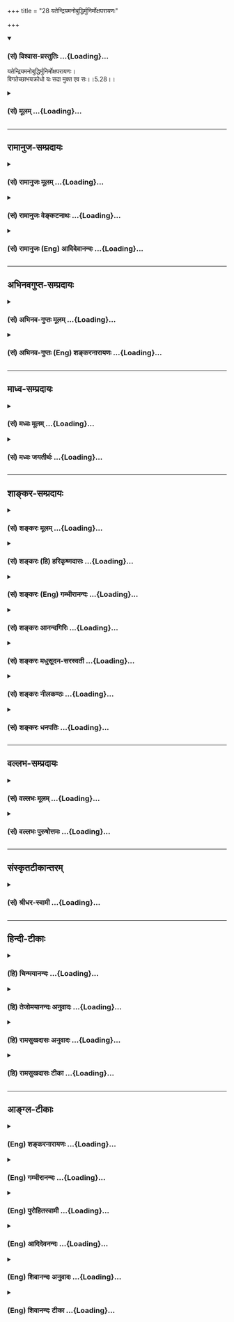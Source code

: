 +++
title = "28 यतेन्द्रियमनोबुद्धिर्मुनिर्मोक्षपरायणः"

+++
<div class="js_include" newlevelforh1="3" title="(सं) विश्वास-प्रस्तुतिः" unfilled url="/purANam/mahAbhAratam/06-bhIShma-parva/02-bhagavad-gItA-parva/saMskRtam/vishvAsa-prastutiH/05_karma-saMnyAsa-yogaH/28_yatendriyamanobud.md">
<details open><summary><h3>(सं) विश्वास-प्रस्तुतिः ...{Loading}...</h3></summary>

यतेन्द्रियमनोबुद्धिर्मुनिर्मोक्षपरायणः।  
विगतेच्छाभयक्रोधो यः सदा मुक्त एव सः।।5.28।।
</details>
</div>
<div class="js_include collapsed" newlevelforh1="3" title="(सं) मूलम्" unfilled url="/purANam/mahAbhAratam/06-bhIShma-parva/02-bhagavad-gItA-parva/saMskRtam/mUlam/05_karma-saMnyAsa-yogaH/28_yatendriyamanobud.md">
<details><summary><h3>(सं) मूलम् ...{Loading}...</h3></summary>

यतेन्द्रियमनोबुद्धिर्मुनिर्मोक्षपरायणः।  
विगतेच्छाभयक्रोधो यः सदा मुक्त एव सः।।5.28।।
</details>
</div>


_________________
## रामानुज-सम्प्रदायः
<div class="js_include collapsed" newlevelforh1="3" title="(सं) रामानुजः मूलम्" unfilled url="/purANam/mahAbhAratam/06-bhIShma-parva/02-bhagavad-gItA-parva/saMskRtam/rAmAnujaH/mUlam/05_karma-saMnyAsa-yogaH/28_yatendriyamanobud.md">
<details><summary><h3>(सं) रामानुजः मूलम् ...{Loading}...</h3></summary>

।।5.28।। बाह्यान् विषय**स्पर्शान् बहिः कृत्वा** बाह्येन्द्रियव्यापारं
सर्वम् उपसंहृत्य योगयोग्यासने ऋजुकाय उपविश्य **चक्षुः भ्रुवोः अन्तरे**
नासाग्रे विन्यस्य **नासाभ्यन्तरचारिणौ प्राणापानौ समौ कृत्वा** उच्छवासनिः
श्वासौ समगति कृत्वा आत्मावलोकनाद् अन्यत्र
प्रवृत्त्यन**र्हेन्द्रियमनोबुद्धिः** तत एव **विगतेच्छाभयक्रोधो**
**मोक्षपरायणो** मोक्षैकप्रयोजनो **मुनिः** आत्मावलोकनशीलो **यः सदा मुक्त
एव** साध्यदशायाम् इव साधनदशायाम् अपि मुक्त एव **स** इत्यर्थः। उक्तस्य
नित्यनैमित्तिककर्मेति कर्तव्यताकस्य कर्मयोगस्य योगशिरस्कस्य सुशकताम् आह

</details>
</div>
<div class="js_include collapsed" newlevelforh1="3" title="(सं) रामानुजः वेङ्कटनाथः" unfilled url="/purANam/mahAbhAratam/06-bhIShma-parva/02-bhagavad-gItA-parva/saMskRtam/rAmAnujaH/venkaTanAthaH/05_karma-saMnyAsa-yogaH/28_yatendriyamanobud.md">
<details><summary><h3>(सं) रामानुजः वेङ्कटनाथः ...{Loading}...</h3></summary>

।। 5.28ज्ञानकर्मात्मिके निष्ठे योगलक्षे सुसंस्कृते।
आत्मानुभूतिसिद्ध्यर्थे पूर्वषट्केन चोदिते गी.सं.2 इति सङ्ग्रहमनुसन्दधान
उत्तरश्लोकानां सङ्गतिमाह उक्तं कर्मयोगमिति।
स्पर्शशब्दस्यात्रानुभवपरस्यानुभाव्यार्थज्ञापनायविषयस्पर्शानित्युक्तम्।
फलितमाह बाह्येन्द्रियव्यापारं सर्वमुपसंहृत्येति। उपविश्यासने 6।12
इत्यादिवक्ष्यमाणानुसन्धानेनयोगयोग्येत्याद्युक्तम्। चक्षुः इत्येकवचनं
करणाकारैक्यादिति दर्शयितुंचक्षुषी इत्युक्तम्। सम्प्रेक्ष्य नासिकाग्रं
स्वं 6।13 इति वक्ष्यमाणेननासाग्रन्यस्तलोचनः इत्यादिप्रकरणान्तरोक्त्या
चभ्रुवोरन्तरे कृत्वा इत्यस्यैकार्थ्यमाहनासाग्र इति।
नासाभ्यन्तरसञ्चारमात्रस्य स्वतस्सिद्धस्य विधेयत्वायोगात्समौ कृत्वा
इत्येतदेव विधेयमिति दर्शयितुंनासाभ्यन्तरचारिणौ प्राणापानावित्यनुवादः।
अपानस्य नासाभ्यन्तरसञ्चारव्यञ्जनायउच्छ्वासनिश्श्वासावित्युक्तम्। एक एव
हि वायुर्नासापुटेन निष्कामन् प्रविशंश्च प्राणोऽपान इति चोच्यते।
वृत्तिस्थानादिसाम्यायोगात्तद्गतिसाम्योक्तिः। न दीर्घमुच्छ्वसन्नापि
निश्श्वसन्नित्यर्थः।
साक्षात्कारात्यन्ताव्यवहितपूर्वावस्थाविषयत्वाद्यतशब्दस्यप्रवृत्त्यनर्हेत्यर्थ
उक्तः। स्पर्शान् कृत्वा बहिर्बाह्यान् इत्यत्र
प्रवृत्तिनिवारणम्यतेन्द्रियः इत्यादौ तु तत्फलभूता
प्रवृत्त्यनर्हतेत्यपुनरुक्तिरिति भावः। ज्ञानार्थधातौ निष्पन्नस्य
मुनिशब्दस्य योगावस्थायां आत्मसाक्षात्काररूपज्ञानविशेषे
तात्पर्यमाहआत्मावलोकनशील इति। अत्र वाचंयमत्वादप्यन्तरङ्गभूतोऽयमर्थ इति
भावः। सदाशब्दाभिप्रेतं व्यनक्तिसाध्यदशायामिवेति। मुक्त एव मुक्तप्राय
इत्यर्थः।  
  

</details>
</div>
<div class="js_include collapsed" newlevelforh1="3" title="(सं) रामानुजः (Eng) आदिदेवानन्दः" unfilled url="/purANam/mahAbhAratam/06-bhIShma-parva/02-bhagavad-gItA-parva/saMskRtam/rAmAnujaH/english/AdidevAnandaH/05_karma-saMnyAsa-yogaH/28_yatendriyamanobud.md">
<details><summary><h3>(सं) रामानुजः (Eng) आदिदेवानन्दः ...{Loading}...</h3></summary>

5.27 - 5.28 'Shutting off all contact with outside objects,' i.e.,
stopping the outward functioning of the senses; seated with his trunk
straightened in a posture fit for meditation (Yoga); 'fixing the gaze
between the eye-brows,' i.e., at the root of the nose where the
eye-brows meet; 'ealising inward and outward breaths,' i.e., making
exhalatory and inhalatory breath move eally: making the senses, Manas
and intellect no longer capable of anything except the vision of the
self, conseently being free from 'desire, fear and wrath'; 'who is
intent on release as his final goal,' i.e., having release as his only
aim - the sage who is thus intent on the vision of the self 'is indeed
liberated for ever,' i.e., he is almost a liberated person, as he would
soon be in the ultimate stage of fruition. Sri Krsna now says that Karma
Yoga, described above, which is facilitated by the performance of
obligatory and occasional rites and which culminates in meditation
(Yoga), is easy to practise:

</details>
</div>


_________________
## अभिनवगुप्त-सम्प्रदायः
<div class="js_include collapsed" newlevelforh1="3" title="(सं) अभिनव-गुप्तः मूलम्" unfilled url="/purANam/mahAbhAratam/06-bhIShma-parva/02-bhagavad-gItA-parva/saMskRtam/abhinava-guptaH/mUlam/05_karma-saMnyAsa-yogaH/28_yatendriyamanobud.md">
<details><summary><h3>(सं) अभिनव-गुप्तः मूलम् ...{Loading}...</h3></summary>

।।5.27 5.28।। स्पर्शानिति। यतेन्द्रियेति। बाह्यस्पर्शान् बहिः कृत्वा
अनङ्गीकृत्य भ्रुवोः वामदक्षिणदृष्ट्योः क्रोधरागात्मकयोः अन्तरे तद्रहिते
स्थानविशेषे चक्षुरुपलक्षितानि सर्वेन्द्रियाणि कृत्वा विधाय प्राणापानौ
धर्माधर्मौ चित्तवृत्त्यभ्यन्तरे साम्येनावस्थाप्य आसीत +++(K omits आसीत)+++।
नसते कौटिल्येन असाम्येन क्रोधादिवशात् व्यवहरति इति नासा चित्तवृत्तिः।
एतदेव बाह्ये। एवंविधो योगी सर्वव्यवहारान्वर्तयन्नपि मुक्त एव।

</details>
</div>
<div class="js_include collapsed" newlevelforh1="3" title="(सं) अभिनव-गुप्तः (Eng) शङ्करनारायणः" unfilled url="/purANam/mahAbhAratam/06-bhIShma-parva/02-bhagavad-gItA-parva/saMskRtam/abhinava-guptaH/english/shankaranArAyaNaH/05_karma-saMnyAsa-yogaH/28_yatendriyamanobud.md">
<details><summary><h3>(सं) अभिनव-गुप्तः (Eng) शङ्करनारायणः ...{Loading}...</h3></summary>

5.27-28 Sparsan etc.; Yatendriya-etc. Warding off outside, i.e., not
accepting, the external contacts (objects); establishing all the
sense-organs - indicated by 'sense of sight' - in the middle place in
between the two wandering ones, i.e., the right and the left views in
the form of desire and wrath viz., in that particular place which is
free from both these; he would remain fixing in eipoise (or making
neutral) both the forward (upward) and backward (downward) moving forces
viz., the pious and impious acts, within the mental modification. Nasa
'that which acts crookedly'. This is mental modification, because it
behaves crookedly i.e., ineally due to anger etc. The same is in the
external plane. A man of Yoga of this type is just free, though he
transacts all mundane business.

</details>
</div>


_________________
## माध्व-सम्प्रदायः
<div class="js_include collapsed" newlevelforh1="3" title="(सं) मध्वः मूलम्" unfilled url="/purANam/mahAbhAratam/06-bhIShma-parva/02-bhagavad-gItA-parva/saMskRtam/madhvaH/mUlam/05_karma-saMnyAsa-yogaH/28_yatendriyamanobud.md">
<details><summary><h3>(सं) मध्वः मूलम् ...{Loading}...</h3></summary>

।।5.27 5.28।। ध्यानप्रकारमाह स्पर्शानित्यादिना। बाह्यान्स्पर्शन्वहिः
कृत्वा श्रोत्रादीनि योगेन नियम्येत्यर्थः। चक्षुर्भ्रुवोरन्तरं कृत्वा
भ्रुवोर्मध्यमवलोकयन्नित्यर्थः। उक्तं च नासाग्रे वा भ्रुवोर्मध्ये ध्यानी
चक्षुर्निधापयेत् इति। प्राणापानौ समौ कृत्वा कुम्भके स्थितत्वेत्यर्थः।

</details>
</div>
<div class="js_include collapsed" newlevelforh1="3" title="(सं) मध्वः जयतीर्थः" unfilled url="/purANam/mahAbhAratam/06-bhIShma-parva/02-bhagavad-gItA-parva/saMskRtam/madhvaH/jayatIrthaH/05_karma-saMnyAsa-yogaH/28_yatendriyamanobud.md">
<details><summary><h3>(सं) मध्वः जयतीर्थः ...{Loading}...</h3></summary>

।।5.27 5.28।। ध्यायिनां मुक्तत्वं साक्षाच्चेत्प्रमाणविरोधः ज्ञानद्वारा
चेत्पुनरुक्तिरित्यतः श्लोकद्वयतात्पर्यमाह **ध्याने**ति। मुक्त एव स इति
स्तुतिरिति भावः। पदानां व्यवहितत्वादन्वयमाह **बाह्यानि**ति। स्पृश्यन्त
इति स्पर्शाः शब्दाद्याः। स्पर्शा बाह्या एव तेषां किं बहिष्करणं इत्यत आह
**श्रोत्रादीनी**ति। योगेन प्रत्याहारेण श्रोत्रादीनामनियमे
पट्वभ्यासादरप्रत्ययवशाच्छब्दाद्या आन्तरा इव भवन्ति। तन्नियमे तु बाह्या
बहिष्कृताः स्युरिति भावः। कृत्वेत्यस्यानुवृत्त्या योजयति **चक्षुरि**ति।
दुर्घटमेतदित्यत आह **भ्रुवो**रिति। चक्षुर्वृत्तौ चक्षुश्शब्द
इत्यर्थः। सम्प्रेक्ष्य नासिकाग्रं स्वं 6।13 इति वक्ष्यमाणविरोध इत्यत आह
**उक्तं चे**ति। न्यूनाधिकभावराहित्यं
समीकरणमित्यन्यथाप्रतीतिनिरासायानूद्य व्याचष्टे **प्राणे**ति। कुम्भके
प्राणायामे ततश्च समौ निर्विकारौ निश्चलावित्यर्थः। इतरत्समीकरणं
कुम्भकार्थमेवेति भावः।

</details>
</div>


_________________
## शाङ्कर-सम्प्रदायः
<div class="js_include collapsed" newlevelforh1="3" title="(सं) शङ्करः मूलम्" unfilled url="/purANam/mahAbhAratam/06-bhIShma-parva/02-bhagavad-gItA-parva/saMskRtam/shankaraH/mUlam/05_karma-saMnyAsa-yogaH/28_yatendriyamanobud.md">
<details><summary><h3>(सं) शङ्करः मूलम् ...{Loading}...</h3></summary>

।।5.27 5.28।। **स्पर्शान्** शब्दादीन् **कृत्वा बहिः बाह्यान्**
श्रोत्रादिद्वारेण अन्तः बुद्धौ प्रवेशिताः शब्दादयः विषयाः तान् अचिन्तयतः
शब्दादयो बाह्या बहिरेव कृताः भवन्ति तान् एवं बहिः कृत्वा **चक्षुश्चैव
अन्तरे भ्रुवोः** कृत्वा इति अनुषज्यते। तथा **प्राणापानौ
नासाभ्यन्तरचारिणौ समौ कृत्वा यतेन्द्रियमनोबुद्धिः** यतानि संयतानि
इन्द्रियाणि मनः बुद्धिश्च यस्य सः यतेन्द्रियमनोबुद्धिः मननात् **मुनिः**
संन्यासी **मोक्षपरायणः** एवं देहसंस्थानात् मोक्षपरायणः मोक्ष एव परम्
अयनं परा गतिः यस्य सः अयं मोक्षपरायणो मुनिः भवेत्। **विगतेच्छाभयक्रोधः**
इच्छा च भयं च क्रोधश्च इच्छाभयक्रोधाः ते विगताः यस्मात् सः
विगतेच्छाभयक्रोधः **यः** एवं वर्तते **सदा** संन्यासी **मुक्त एव सः** न
तस्य मोक्षायान्यः कर्तव्योऽस्ति।। एवं समाहितचित्तेन किं विज्ञेयम् इति
उच्यते **भोक्तारं** यज्ञतपसां यज्ञानां तपसां च कर्तृरूपेण देवतारूपेण च
**सर्वलोकमहेश्वरं** सर्वेषां लोकानां महान्तम् ईश्वरं **सुहृदं**
**सर्वभूतानां** सर्वप्राणिनां प्रत्युपकारनिरपेक्षतया उपकारिणं
सर्वभूतानां हृदयेशयं सर्वकर्मफलाध्यक्षं सर्वप्रत्ययसाक्षिणं मां नारायणं
**ज्ञात्वा शान्तिं** सर्वसंसारोपरतिम् **ऋच्छति** प्राप्नोति।। इति
श्रीमत्परमहंसपरिव्राजकाचार्यस्य
श्रीगोविन्दभगवत्पूज्यपादशिष्यस्यश्रीमच्छंकरभगवतः कृतौ
श्रीमद्भगवद्गीताभाष्ये  
  
पञ्चमोऽध्यायः।।  
  

</details>
</div>
<div class="js_include collapsed" newlevelforh1="3" title="(सं) शङ्करः (हि) हरिकृष्णदासः" unfilled url="/purANam/mahAbhAratam/06-bhIShma-parva/02-bhagavad-gItA-parva/saMskRtam/shankaraH/hindI/harikRShNadAsaH/05_karma-saMnyAsa-yogaH/28_yatendriyamanobud.md">
<details><summary><h3>(सं) शङ्करः (हि) हरिकृष्णदासः ...{Loading}...</h3></summary>

।।5.28।। जिसके इन्द्रिय मन और बुद्धि वशमें किये हुए हैं जो ईश्वरके
स्वरूपका मनन करनेसे मुनि यानी संन्यासी है जो शरीरमें रहता हुआ भी
मोक्षपरायण है अर्थात् जो मोक्षको ही परम आश्रय परम गति समझनेवाला मुनि है
तथा जो इच्छा भय और क्रोधसे रहित हो चुका है जिसके इच्छा भय और क्रोध चले
गये हैं जो इस प्रकार बर्तता है वह संन्यासी सदा मुक्त ही है उसे कोई दूसरी
मुक्ति प्राप्त नहीं करनी है।

</details>
</div>
<div class="js_include collapsed" newlevelforh1="3" title="(सं) शङ्करः (Eng) गम्भीरानन्दः" unfilled url="/purANam/mahAbhAratam/06-bhIShma-parva/02-bhagavad-gItA-parva/saMskRtam/shankaraH/english/gambhIrAnandaH/05_karma-saMnyAsa-yogaH/28_yatendriyamanobud.md">
<details><summary><h3>(सं) शङ्करः (Eng) गम्भीरानन्दः ...{Loading}...</h3></summary>

5.28 Krtva, keeping; bahyan, the external; sparsan, objects-sound etc.;
bahih, outside: To one who does not pay attention to the external
objects like sound etc., brought to the intellect through the ear etc.,
the objects become verily kept outside. Having kept them out in this
way, and (keeping) the caksuh, eyes; antare, at the juncture; bhruvoh,
of the eye-brows (-the word 'keeping' has to be supplied-); and
similarly, samau krtva, making eal; prana-apanau, the outgoing and the
incoming breaths; nasa-abhyantara-carinau, that move through the
nostrils; munih, the contemplative-derived (from the root man) in the
sense of contemplating-, the monk; yata-indriya-mano-buddhih, who has
control over his organs, mind and intellect; should be moksa-para-yanah,
fully intent on Liberation-keeping his body is such a posture, the
contemplative should have Liberation itself as the supreme Goal. He
should be vigata-iccha-bhaya-krodhah, free from desire, fear and anger.
The monk yah, who; sada, ever remains thus; sah, he; is muktah yah,
who;sada, ever remains thus; sah, he; is muktah, ever, verily free. He
has no other Liberation to seek after. What is there to be realized by
one who has his mind thus concentrated; The answer this is beig stated:

</details>
</div>
<div class="js_include collapsed" newlevelforh1="3" title="(सं) शङ्करः आनन्दगिरिः" unfilled url="/purANam/mahAbhAratam/06-bhIShma-parva/02-bhagavad-gItA-parva/saMskRtam/shankaraH/AnandagiriH/05_karma-saMnyAsa-yogaH/28_yatendriyamanobud.md">
<details><summary><h3>(सं) शङ्करः आनन्दगिरिः ...{Loading}...</h3></summary>

।।5.28।। विषयप्रावण्यं परित्यज्य चक्षुरपि भ्रुवोर्मध्ये
विक्षेपपरिहारार्थं कृत्वा प्राणापानौ च नासाभ्यन्तरचरणशीलौ समौ
न्यूनाधिकवर्जितौ कुम्भकेन निरुद्धौ कृत्वा करणानि सर्वाण्येवं संयम्य
प्राणायामपरो भूत्वा किं कुर्यादित्यपेक्षायामाह **यतेन्द्रियेति।**
इन्द्रियादिसंयमं कृत्वा मोक्षमेवापेक्षमाणो मननशीलः स्यादित्यर्थः।
ज्ञानातिशयनिष्ठस्य सर्वदेच्छादिशून्यस्य संन्यासिनो
मुक्तेरनायाससिद्धत्वान्न तस्य किंचिदपि कर्तव्यमस्तीत्याह **विगतेति।**
पूर्वार्धाक्षराणि व्याकरोति **यतेत्यादिना।** द्वितीयार्धाक्षराणि
व्याचष्टे **विगतेत्यादिना।**

</details>
</div>
<div class="js_include collapsed" newlevelforh1="3" title="(सं) शङ्करः मधुसूदन-सरस्वती" unfilled url="/purANam/mahAbhAratam/06-bhIShma-parva/02-bhagavad-gItA-parva/saMskRtam/shankaraH/madhusUdana-sarasvatI/05_karma-saMnyAsa-yogaH/28_yatendriyamanobud.md">
<details><summary><h3>(सं) शङ्करः मधुसूदन-सरस्वती ...{Loading}...</h3></summary>

।।5.27 5.28।। पूर्वमीश्वरार्पितसर्वभावस्य कर्मयोगेनान्तःकरणशुद्धिस्ततः
सर्वकर्मसंन्यासस्ततः श्रवणादिपरस्य तत्त्वज्ञानं मोक्षसाधनमुदेतीत्युक्तम्
अधुनास योगी ब्रह्मनिर्वाणम् इत्यत्र सूचितं ध्यानयोगं
सम्यग्दर्शनस्यान्तरङ्गसाधनं विस्तरेण वक्तुं
सूत्रस्थानीयांस्त्रीञ्श्लोकानाह भगवान्। एतेषामेव वृत्तिस्थानीयः कृत्स्नः
षष्ठोऽध्यायो भविष्यति। तत्रापि द्वाभ्यां संक्षेपेण योग उच्यते। तृतीयेन
तु तत्फलं परमात्मज्ञानमिति विवेकः स्पर्शाञ्शब्दादीन्बाह्यान्बहिर्भवानपि
श्रोत्रादिद्वारा तत्तदाकारान्तःकरणवृत्तिभिरन्तःप्रविष्टान्पुनर्बहिरेव
कृत्वा परवैराग्यवशेन तत्तदाकारां वृत्तिमनुत्पाद्येत्यर्थः। यद्येते
आन्तरा भवेयुस्तदोपायसहस्रेणामि बहिर्न स्युः स्वभावभङ्गप्रसङ्गात्
बाह्यानां तु रागवशादन्तःप्रविष्टानां वैराग्येण बहिर्गमनं संभवतीति वदितुं
बाह्यानिति विशेषणम्। तदनेन वैराग्यमुक्त्वाभ्यासमाह चक्षुश्चैवान्तरे
भ्रुवोः कृत्वेत्यनुषज्यते। अत्यन्तनिमीलने हि निद्राख्या लयात्मिका
वृत्तिरेका भवेत्। प्रसारणे तु प्रमाणविपर्ययविकल्पस्मृतयश्चतस्रो
विक्षेपात्मिकावृत्तयो भवेयुः। पञ्चापि तु वृत्तयो निरोद्धव्या इति
अर्धनिमीलनेन भ्रूमध्ये चक्षुषो निधानम्। तथा प्राणापानौ समौ
तुल्यावूर्ध्वाधोगतिविच्छेदेन नासाभ्यन्तरचारिणौ कुम्भकेन कृत्वा
अनेनोपायेन यताः संयता इन्द्रियमनोबुद्धयो यस्य स तथा। मोक्षपरायणः
सर्वविषयविरक्तो मुनिर्मननशीलो भवेत्। विगतेच्छाभयक्रोध इति वीतरागभयक्रोध
इत्यत्र व्याख्यातम्। एतादृशो यः संन्यासी सदा भवति मुक्त एव सः। नतु
मोक्षः तस्य कर्तव्योऽस्ति। अथवा य एतादृशः स सदा जीवन्नपि मुक्त एव।

</details>
</div>
<div class="js_include collapsed" newlevelforh1="3" title="(सं) शङ्करः नीलकण्ठः" unfilled url="/purANam/mahAbhAratam/06-bhIShma-parva/02-bhagavad-gItA-parva/saMskRtam/shankaraH/nIlakaNThaH/05_karma-saMnyAsa-yogaH/28_yatendriyamanobud.md">
<details><summary><h3>(सं) शङ्करः नीलकण्ठः ...{Loading}...</h3></summary>

।।5.28।।**यतेन्द्रियेति।** यस्मिन्कस्मिंश्चित्स्थूले विषये सूर्ये
तद्रश्मिषु वा विष्णुप्रतिमायां वाऽनाहतध्वनौ वान्यत्र वा
चक्षुराद्यन्यतमद्वारा मनो धारयेत्। तच्च मनस्तद्विषयाकारतां प्राप्तं
तत्रैव स्थिराभ्यासेन विश्रान्तं स्वदेहमपि न पश्यति सेयं महाविदेहा नाम
धारणा। अस्यां सिद्धायामिन्द्रियगणः स्वंस्वं विषयं न तु गृह्णाति। सोऽयं
बहिर्विषयप्रत्याहारः पूर्वोक्तस्त्वान्तर इति भेदः। अतएव तयोस्तुल्यफलत्वं
सूत्रितन्ततः क्षीयते प्रकाशावरणम् इति। ततः अभ्यन्तरप्रत्याहारत् तथा
बहिरकल्पिता वृत्तिर्महाविदेहा तत्संयमात्प्रकाशावरणक्षय इति। यदा चित्तं
देहमविस्मृत्यैव हठेन पुरःस्थितमूर्त्याद्याकारं क्रियते तदा सा चित्तस्य
मूर्त्याकारतारूपा वृत्तिः कल्पिता। यदा तु निरवशेषेण देहं विस्मृत्य चेतः
केवलं ध्येयाकारमात्रं भवति सदा सा महाविदेहा नाम धारणा। तस्या अपि फलं
तदेव। तत्संयमात्तस्यां चेतसो निग्रहात्प्रकाशावरणक्षयो भवति सोयं
बाह्यविषयः समाधिः। वितर्काख्यो द्विविधः सवितर्कनिर्वितर्कभेदात्।
तत्राद्यस्य लक्षणं सूत्रितंशब्दार्थज्ञानविकल्पैः संकीर्णा सवितर्का इति।
सवितर्का नाम समापत्तिः समाधिरित्यर्थः। यदा विष्णुप्रतिमादौ
पूर्वापरानुसंधानेन शब्दार्थोल्लेखेन च भावना प्रवर्तते तदा सवितर्का
समापत्तिः। अस्मिन्नेवालम्बने पूर्वापराननुसंधानेन शब्दार्थोल्लेखनमन्तरेण
भावना प्रवर्तते तदा निर्वितर्का नाम समापत्तिः। तथा च
सूत्रंस्मृतिपरिशुद्धौ स्वरूपशून्ये वार्थमात्रनिर्भासा निर्वितर्का।
स्मृतेः शब्दार्थस्मरणस्य परिशुद्धौ वर्जने सति भावयितुः स्वरूपेण शून्या
तदाहमिदं भावयामीत्येवमाकारा वृत्तिरपि भावयितुर्नास्तीवेति भाति।
यतोऽर्थमात्रनिर्भासा ध्येयार्थमात्रमस्यां भासते नत्वन्यदिति सूत्रार्थः।
अस्यां सिद्धायां योगी जितेन्द्रिय इत्युच्यते। जितमना इति
आभ्यन्तरप्रत्याहारपूर्वकं यदा मनःकल्पिते सूक्ष्मे विषये
पूर्ववच्छब्दार्थोल्लेखपूर्वकं तद्वर्जं च मनसो भावना प्रवर्तते तदा ते उभे
समापत्ती सविचारनिर्विचाराख्ये भवतः। तथा च सूत्रंएतयैव सविचारा निर्विचारा
च सूक्ष्मविषया व्याख्याता इति। अत्र सूक्ष्मविषयेति ग्रहणात्पूर्वस्यां
स्थूलविषयत्वं गम्यते। एतयैव द्विविधवितर्कसमापत्त्यैव निर्विचारसमापत्तौ
दृढायां योगी जितमना इत्युच्यते। यदा पुनश्चेतसो मूर्त्याकारतां परित्यज्य
सत्त्वोद्रेकात्समष्टिमनोमयविषया अहमेवेदं सर्वोऽस्मीत्येवमाकारा
भावनाप्रवर्तते सोऽयं सानन्दः समाधिः। यदा तु तामपि भावनां परित्यज्य
विषयवेदनमन्तरेणास्मीत्येतावन्मात्राकारा भावना प्रवर्तते साऽस्मिता।
अस्मिताहंकारयोर्भेदस्तु क्रमेण विषयवैमुख्यतदाभिमुख्यमात्रकृतः। यथैक एव
पूर्वाभिमुखः पश्चिमाभिमुखश्चेति तद्वत्। अस्यामवस्थायां योगी बुद्धितो
विविक्तस्य त्वंपदार्थस्य साक्षात्काराज्जितबुद्धिरित्युच्यते। तदेतदुक्तं
यतेन्द्रियमनोबुद्धिरिति। एतान्येव प्रसाधनानि गुणपर्वाण्युच्यन्ते। तथा च
सूत्रम्विशेषाविशेषलिङ्गमात्रालिङ्गानि गुणपर्वाणि इति। तत्र विशेषाः
स्थूलभूतानि एकादशेन्द्रियाणि च। अविशेषाः पञ्चतन्मात्राणि अहंकारश्च।
लिङ्गमात्रं महत्तत्वम्। अलिङ्गं प्रधानम्। तत्र विशेषादविशेषं
प्रविविक्षितो योगिनो दैनंदिनलयाभ्यासात्समनस्कानीन्द्रियाणि लीयन्ते स
लयः। बहिर्मुखान्येव वा भवन्ति स विक्षेपः। एवमविशेषेभ्यो लिङ्गमात्रं
विविक्षतोऽपि लयविक्षेपौ स्तः। लिङ्गमात्रात्परं पुरुषं प्रविविक्षतोऽपि तौ
स्तः। तावेतौ लयविक्षेपौ हेयौ श्रूयेतेलयविक्षेपरिहतं मनः कृत्वा
सुनिश्चलम्। यदा यात्युन्मनीभावं तदा तत्परमं पदम्। इति। एतेषु त्रिषु
लीनेष्वाद्यः सुप्त एव। द्वितीयो विगलितदेहाहंकारत्वाद्विदेहसंज्ञः। तृतीयः
प्रकृतिलय इति। एतयोः समाधिर्गौणः। अतएव सूत्रितम्भवप्रत्ययो
विदेहप्रकृतिलयानाम् इति। भवप्रत्ययो जन्मान्तरहेतुरेषां समाधिर्भवति।
यद्वा जन्मान्तरे एतेषां जन्मनैव समाधिसिद्धिः
पक्षिणामाकाशगमनसिद्धिवद्भवतीति सूत्रार्थः। सर्वथापि तेषां
सद्योमुक्तिर्नास्तीति सिद्धम्। यदातु अस्मितामात्रस्यापि निर्विकल्पे
चिन्मात्रे लयो भवति तदायं विद्वान्कैवल्यं धर्ममेव समाध्याख्यमनुभवति।
यमधिकृत्य श्रूयतेक्षणमेकं क्रतुशतस्य चतुःसप्तत्या यत्फलं तदवाप्नोति इति।
अयमेव मोक्षाख्यः परमयनं प्राप्यं स्थानं यस्य स मुनिर्मोक्षपरायण
इत्युच्यते। यतोऽस्यामेवावस्थायां योगी जीवन्मुक्त इत्युच्यते।
विगतेच्छाभयक्रोध इति पादः प्रागेव व्याख्यातः। य एवंभूतः स सदा मुक्तः
बन्धप्रतीतिकालेऽपि स मुक्त एवास्ति। अज्ञानमात्रव्यवधानान्मुक्तेः।
एतेनाहंकारादेर्बन्धस्य कालत्रयेऽप्यसत्त्वोक्त्या मिथ्यात्वं दर्शितम्।

</details>
</div>
<div class="js_include collapsed" newlevelforh1="3" title="(सं) शङ्करः धनपतिः" unfilled url="/purANam/mahAbhAratam/06-bhIShma-parva/02-bhagavad-gItA-parva/saMskRtam/shankaraH/dhanapatiH/05_karma-saMnyAsa-yogaH/28_yatendriyamanobud.md">
<details><summary><h3>(सं) शङ्करः धनपतिः ...{Loading}...</h3></summary>

।।5.28।। यतानि संयतानि इन्द्रियादीनि येन स मुनिर्मननशीलः मोक्ष एव परमयनं
परा गतिर्यस्य स मोक्षपरायणो मुमुक्षुः विगता इच्छादयो यस्मात्स य एवं
वर्तते स मुमुक्षुरेव न तस्य मोक्षादन्यत्कर्तव्यमस्ति स्पर्शान्कृत्वा
बहिर्बाह्यान् मोक्षपरायण इत्यनेन वैराग्यान्मुमुक्षुरधिकारी कथितः।
चक्षुश्चैवान्तरे भ्रुवोरित्यनेनासनजयेन लयविक्षेपराहित्यमुक्तम्।
प्राणेत्यादिना प्राणायामो निरुपितः। स्पर्शान्कृत्वा
बहिर्बाह्यानित्यनेनैवअहिंसासत्यास्तेयब्रह्मचर्यापरिग्रहा यमाः
इतिसूत्रोक्ता यमाः। शौचसंतोषतपःस्वाध्यायेश्वरप्रणिधानानि नियमाः इति
सूत्रोक्ता नियमाश्च प्रदर्शिताः। यतेन्द्रिय इति प्रत्याहारः यतमना इति
धारणाध्याने यतबुद्धिरिति समाधिकथितः विगतेच्छाभक्रोध इति मोक्षपरायणस्य
योगिनः स्वरुपनिरुपणमिति विवेकः।

</details>
</div>


_________________
## वल्लभ-सम्प्रदायः
<div class="js_include collapsed" newlevelforh1="3" title="(सं) वल्लभः मूलम्" unfilled url="/purANam/mahAbhAratam/06-bhIShma-parva/02-bhagavad-gItA-parva/saMskRtam/vallabhaH/mUlam/05_karma-saMnyAsa-yogaH/28_yatendriyamanobud.md">
<details><summary><h3>(सं) वल्लभः मूलम् ...{Loading}...</h3></summary>

।।5.27 5.28।। स योगी ब्रह्मनिर्वाणं 5।24 इत्यादौ प्रोक्तं तमेव योगं
समासेन दर्शयन्नाह द्वाभ्याम् स्पर्शानिति। ईश्वरालम्बनं योगो जनयित्वा तु
तादृशम्। बहुजन्मविपाकेन भक्तिं जनयति ध्रुवम्। योगेन तु निषिद्धेन यदि
देहः प्रसिद्ध्यति। तदा कल्पान्तपर्यन्तं भावनातस्तु तत्फलम्। इति निबन्धे
ईश्वरालम्बनस्यैव योगस्य भक्तिजनकत्वमिति। योगेश्वरालम्बनतायाः स्वरूपमाह
स्पर्शाः बाह्याः रूपरसादयो विषयाश्चिन्तितता एवान्तः प्रविशन्ति
तांस्तच्चिन्तात्यागेन बहिरेव कृत्वा ज्ञानप्रधानं चक्षुश्च भ्रुवोरन्तरे
कृत्वा अर्द्धोन्मीलितलोचनेन मन एकाग्रं कृत्वेत्यर्थः। तथोर्द्धाधोगतिकौ
प्राणापानौ च समौ कृत्वा कुम्भयित्वा प्राणायामाभिनयेन तदाह
नासाभ्यन्तरचारिणाविति। एतेनोपायेन यतेन्द्रियमनोबुद्धिर्योगफलं न तत्र
सिद्धिकामः स्यात् किन्तु मोक्षपरायणः मोक्षार्थं पर ईश्वरस्तदालम्बनो यः स
सदा प्रपञ्च एवमुक्त एव जीवन्मुक्त इत्यर्थः।

</details>
</div>
<div class="js_include collapsed" newlevelforh1="3" title="(सं) वल्लभः पुरुषोत्तमः" unfilled url="/purANam/mahAbhAratam/06-bhIShma-parva/02-bhagavad-gItA-parva/saMskRtam/vallabhaH/puruShottamaH/05_karma-saMnyAsa-yogaH/28_yatendriyamanobud.md">
<details><summary><h3>(सं) वल्लभः पुरुषोत्तमः ...{Loading}...</h3></summary>

।। 5.28ननु स्पर्शभावरूपा स्थितिरतिकठिना अतः स्पर्शसंयोगेऽपि या
प्राप्तिः स्यात् स्पर्शजबन्धाभावे न तथा भवेदित्यभिप्रायेणाह स्पर्शानिति
द्वयेन। बहिर्बाह्यान् स्पर्शान् कृत्वा बाह्याँल्लौकिकान्
स्पर्शानिन्द्रियादिविषयभोगान् बहिः तेषूत्तमाद्यभावेन प्रारब्धकर्मभोगवत्।
किञ्च पुनर्भ्रुवोः कालयमरूपयोरन्तरैव चक्षुः दृष्टिं कृत्वा कालयममध्ये
मरणरूपोऽस्मीति दृष्ट्वा नासाभ्यन्तरचारिणौ प्राणापानावूर्ध्वाधोगतिरूपौ
संयोगविप्रयोगसुखानुभवाविव समौ कृत्वा मोक्षपरायणः विषयादित्यागपरो
विगतेच्छाभयक्रोधो भूत्वा यतेन्द्रियमनोबुद्धिः सन् यः सदा मुनिर्मननशीलो
भवति स स्पर्शादिभिर्मुक्त एव स्यादित्यर्थः।  
  

</details>
</div>


_________________
## संस्कृतटीकान्तरम्
<div class="js_include collapsed" newlevelforh1="3" title="(सं) श्रीधर-स्वामी" unfilled url="/purANam/mahAbhAratam/06-bhIShma-parva/02-bhagavad-gItA-parva/saMskRtam/shrIdhara-svAmI/05_karma-saMnyAsa-yogaH/28_yatendriyamanobud.md">
<details><summary><h3>(सं) श्रीधर-स्वामी ...{Loading}...</h3></summary>

।।5.28।।**यत इति।** अनेनोपायेन यताः संयता इन्द्रियमनोबुद्धयो यस्य मोक्ष
एव परमयनं प्राप्यं यस्य अतएव विगता इच्छाभयक्रोधा यस्य य एंवभूतो मुनिः स
सदा जीवन्नपि मुक्त एवेत्यर्थः।

</details>
</div>


_________________
## हिन्दी-टीकाः
<div class="js_include collapsed" newlevelforh1="3" title="(हि) चिन्मयानन्दः" unfilled url="/purANam/mahAbhAratam/06-bhIShma-parva/02-bhagavad-gItA-parva/hindI/chinmayAnandaH/05_karma-saMnyAsa-yogaH/28_yatendriyamanobud.md">
<details><summary><h3>(हि) चिन्मयानन्दः ...{Loading}...</h3></summary>

।।5.28।। सूत्रस्थानीय इन श्लोकों में भगवान् ने ध्यानयोग का संक्षेप में
संकेत किया है जिसका विस्तृत वर्णन अगले अध्याय में किया गया है। संस्कृत
में ब्रह्मविद्या के ग्रन्थों की यह पारम्परिक शैली है कि प्राय उनमें एक
अध्याय के अन्तिम श्लोकों में आगामी अध्याय के विषय की प्रस्तावना प्रस्तुत
की जाती है। इन श्लोकों में ज्ञानी पुरुष के अर्थपूर्ण जीवन के सभी पक्षों
का वर्णन मिलता है। वेदान्त के साधक पूर्णत्व का जीवन जीने के लिए सदैव
उत्सुक एवं तत्पर रहते हैं। वे उन स्वप्नद्रष्टा पुरुषों के समान नहीं होते
जो किसी आदर्शवादी कल्पना में रमना पसन्द करते हैं बल्कि वे तो अत्यन्त
व्यवहारकुशल उपयोगी और प्रेरणा का जीवन जीना चाहते हैं। इसलिए उन्हें
अव्यावहारिक एवं आदर्शवादी तत्त्वज्ञान का कोई आकर्षण नहीं होता। पूर्णरूप
से मन का समत्व कैसे प्राप्त किया जाय यह शंका सभी साधकों के मन में उठती
है। श्रीकृष्ण यहाँ संक्षेप में उस साधन क्रम का वर्णन करते हैं जिसके
अभ्यास से सिद्ध पुरुष के सुसंगठित व्यक्तित्व को प्राप्त किया जा सकता है।
इसी का विस्तार अगले अध्याय में है। बाह्य विषयों की स्वयं में यह सार्मथ्य
नहीं है कि वे किसी व्यक्ति को क्षुब्ध या लुब्ध कर सकें। विक्षेप का होना
तो उनके साथ हमारे सम्बन्ध पर निर्भर करता है। समुद्रतट पर खड़े होकर उसमें
उत्ताल तरंगों को देखने मात्र से कोई समस्या उत्पन्न नहीं होती किन्तु
समुद्र में कूद पड़ने पर तरंगों के द्वारा हमें इधरउधर फेंका जाना प्रारंभ
होता है। शब्दस्पर्श रूप आदि ग्रहण करने पर विक्षेप तभी होता है जब हम अपने
मन की परिवर्तनशील परिस्थितियों से तादात्म्य करते हैं। इसलिए यदि हम बाह्य
विषयों को बाहर ही रख सकें तो निश्चय ही ध्यानाभ्यास के लिए आवश्यक
मनशान्ति प्राप्त की जा सकती है। यहाँ विषयों को बाहर रखने का अर्थ यह नहीं
कि हम अपनी इंद्रियों का उपयोग करना बंद कर दें। इसका तात्पर्य यह है कि हम
विषयों का चिन्तन न करें। विचार द्वारा यह जानकर कि उनमें सुख नहीं होता
उनसे विरक्त हो जायें। अनेक साधक गुरु के उपदेशों का शाब्दिक अर्थ लेकर
विचित्र ध्यानाभ्यास करने लगते हैं। ध्यान के लिए वे नेत्रदृष्टि को
भृकुटियों के मध्य स्थिर करने का प्रयत्न करते हैं। यह तो उपदेश का
अतिप्रसंग ही कहा जायेगा। जैसा कि श्री शंकराचार्य बताते हैं यहाँ दृष्टि
को मानो भृकुटियों के बीच स्थिर करना है वास्तव में नहीं। यह एक
मनोवौज्ञानिक सत्य है कि भृकुटियों के बीच दृष्टि को स्थिर करने की कल्पना
से 45 अंश का कोण बनता है और यह स्थिति ध्यान के लिए अत्यन्त अनुकूल होती
है। हमारे श्वासोच्छ्वास की गति एवं मन की स्थिति के बीच अत्यन्त समीप का
सम्बन्ध है। मन के क्षुब्ध होने पर श्वासोच्छ्वास की लय भी बिगड़कर असंयमित
हो जाती है। यहाँ प्राणापान की गति को सम करने का उपदेश है क्योंकि
प्राणायाम मन को शान्त करने में उपयोगी होता है। प्रथम तो शरीर तथा प्राण को
सुव्ययवस्थित करने का उपदेश है और तत्पश्चात् मन और बुद्धि को। इन्द्रियों
की भूख मन की चंचलता और बुद्धि की अस्थिरता इन सबको संयमित करने का एक
मात्र उपाय है मोक्ष को अपने जीवन का परम लक्ष्य बनाना। लक्ष्य का निर्धारण
करने पर समस्त कर्मों का उसी लक्ष्य के प्रति अर्पण करना चाहिए। बुद्धि पर
संयम होने का अर्थ इच्छा भय और क्रोध से मुक्त हो जाना है। उपर्युक्त तीनों
गुणों में निकट का सम्बन्ध है। किसी अप्राप्य वस्तु को प्राप्त करने की
तीव्र लालसा को इच्छा कहते हैं। इच्छा के तीव्र होने पर वह वस्तु प्राप्त
होगी अथवा नहीं इसका भय लगा रहता है और उसके प्राप्त हो जाने पर यह भय होता
है कि कहीं खो न जाय। जब व्यक्ति इस प्रकार भयभीत होता है तब स्वाभाविक है
कि उसके और वस्तु प्राप्ति के बीच कोई विघ्न आ जाये तब वह व्यक्ति क्रोधित
हो जाता है। अत तीनों पर विजय पाना बुद्धि की सभी वृत्तियों को अपने वश में
करना है। इस प्रकार इन दो श्लोकों में वर्णित गुणों से सम्पन्न व्यक्ति
भगवान् के शब्दों में सदा मुक्त ही है। इन गुणों के होने पर मुक्ति दूर नहीं
रहती इसलिए भगवान् यहाँ कहते हैं कि इच्छा भय और क्रोध से रहित व्यक्ति
मुक्त ही है। व्यवहार में भी रोटी पकाना इस प्रकार की शब्दावली प्रचलित है।
किन्तु वास्तव में गूंथे हुए आटे को पकाया जाता हैं और न कि रोटी को।
परन्तु हम उस वाक्य के अभिप्राय को समझते हैं। ठीक वैसे ही यदि साधक सब
साधन सम्पन्न होकर ध्यान का अभ्यास करे तो सब मिथ्या धारणाओं से मुक्त होकर
वह शीघ्र ही नित्यमुक्त आत्मा का साक्षात् अनुभव करता है। इस प्रकार समाहित
चित्त के पुरुष के लिए कौन सी वस्तु ज्ञेय और ध्येय है इस सम्बन्ध में कहते
हैं

</details>
</div>
<div class="js_include collapsed" newlevelforh1="3" title="(हि) तेजोमयानन्दः अनुवादः" unfilled url="/purANam/mahAbhAratam/06-bhIShma-parva/02-bhagavad-gItA-parva/hindI/tejomayAnandaH/anuvAdaH/05_karma-saMnyAsa-yogaH/28_yatendriyamanobud.md">
<details><summary><h3>(हि) तेजोमयानन्दः अनुवादः ...{Loading}...</h3></summary>

।।5.28।। जिस पुरुष की इन्द्रियाँ, मन और बुद्धि संयत हैं, ऐसा मोक्ष
परायण मुनि इच्छा, भय और क्रोध से रहित है, वह सदा मुक्त ही है।।

</details>
</div>
<div class="js_include collapsed" newlevelforh1="3" title="(हि) रामसुखदासः अनुवादः" unfilled url="/purANam/mahAbhAratam/06-bhIShma-parva/02-bhagavad-gItA-parva/hindI/rAmasukhadAsaH/anuvAdaH/05_karma-saMnyAsa-yogaH/28_yatendriyamanobud.md">
<details><summary><h3>(हि) रामसुखदासः अनुवादः ...{Loading}...</h3></summary>

।।5.27 -- 5.28।। बाह्य पदार्थोंको बाहर ही छोड़कर और नेत्रोंकी दृष्टिको
भौंहोंके बीचमें स्थित करके तथा नासिकामें विचरनेवाले प्राण और अपान वायुको
सम करके जिसकी इन्द्रियाँ, मन और बुद्धि अपने वशमें हैं, जो मोक्ष-परायण है
तथा जो इच्छा, भय और क्रोधसे सर्वथा रहित है, वह मुनि सदा मुक्त ही है।

</details>
</div>
<div class="js_include collapsed" newlevelforh1="3" title="(हि) रामसुखदासः टीका" unfilled url="/purANam/mahAbhAratam/06-bhIShma-parva/02-bhagavad-gItA-parva/hindI/rAmasukhadAsaH/TIkA/05_karma-saMnyAsa-yogaH/28_yatendriyamanobud.md">
<details><summary><h3>(हि) रामसुखदासः टीका ...{Loading}...</h3></summary>

5.28।।***व्याख्या--*'स्पर्शान्कृत्वा बहिर्बाह्यान्'--**परमात्माके
सिवाय सब पदार्थ बाह्य हैं। बाह्य पदार्थोंको बाहर ही छोड़ देनेका तात्पर्य
है कि मनसे बाह्य विषयोंका चिन्तन न करे। बाह्य पदार्थोंके सम्बन्धका त्याग
कर्मयोगमें सेवाके द्वारा और ज्ञानयोगमें विवेकके द्वारा किया जाता है।
यहाँ भगवान् ध्यानयोगके द्वारा बाह्य पदार्थोंसे सम्बन्ध-विच्छेदकी बात कह
रहे हैं। ध्यानयोगमें एकमात्र परमात्माका ही चिन्तन होनेसे बाह्य
पदार्थोंसे विमुखता हो जाती है। वास्तवमें बाह्य पदार्थ बाधक नहीं हैं। बाधक
है--इनसे रागपूर्वक माना हुआ अपना सम्बन्ध। इस माने हुए सम्बन्धका त्याग
करनेमें ही उपर्युक्त पदोंका तात्पर्य है।  
  
**'चक्षुश्चैवान्तरे भ्रुवोः'** यहाँ **'भ्रुवोः अन्तरे'--**पदोंसे
दृष्टिको दोनों भौंहोंके बीचमें रखना अथवा दृष्टिको नासिकाके अग्रभागपर
रखना (गीता 6। 13)--ये दोनों ही अर्थ लिये जा सकते हैं। ध्यानकालमें
नेत्रोंको सर्वथा बंद रखनेसे लयदोष अर्थात् निद्रा आनेकी सम्भावना रहती है,
और नेत्रोंको सर्वथा खुला रखनेसे (सामने दृश्य रहनेसे) विक्षेपदोष आनेकी
सम्भावना रहती है। इन दोनों प्रकारके दोषोंको दूर करनेके लिये आधे मुँदे
हुए नेत्रोंकी दृष्टिको दोनों भौंहोंके बीच स्थापित करनेके लिये कहा गया
है।

</details>
</div>


_________________
## आङ्ग्ल-टीकाः
<div class="js_include collapsed" newlevelforh1="3" title="(Eng) शङ्करनारायणः" unfilled url="/purANam/mahAbhAratam/06-bhIShma-parva/02-bhagavad-gItA-parva/english/shankaranArAyaNaH/05_karma-saMnyAsa-yogaH/28_yatendriyamanobud.md">
<details><summary><h3>(Eng) शङ्करनारायणः ...{Loading}...</h3></summary>

5.28. Having known Me as the Enjoyer of \[the fruits of\] sacrifices and
austerties, as the great Lord of all the worlds, and as the Friend of
all beings, he (the man of Yoga) attains peace.

</details>
</div>
<div class="js_include collapsed" newlevelforh1="3" title="(Eng) गम्भीरानन्दः" unfilled url="/purANam/mahAbhAratam/06-bhIShma-parva/02-bhagavad-gItA-parva/english/gambhIrAnandaH/05_karma-saMnyAsa-yogaH/28_yatendriyamanobud.md">
<details><summary><h3>(Eng) गम्भीरानन्दः ...{Loading}...</h3></summary>

5.27-5.28 Keeping the external objects outside, the eyes at the juncture
of the eye-brows, and making eal the outgoing and incoming breaths that
move through the nostrils, the contemplative who has control over his
organs, mind and intellect should be fully intent on Liberation and free
from desire, fear and anger. He who is ever is verily free.

</details>
</div>
<div class="js_include collapsed" newlevelforh1="3" title="(Eng) पुरोहितस्वामी" unfilled url="/purANam/mahAbhAratam/06-bhIShma-parva/02-bhagavad-gItA-parva/english/purohitasvAmI/05_karma-saMnyAsa-yogaH/28_yatendriyamanobud.md">
<details><summary><h3>(Eng) पुरोहितस्वामी ...{Loading}...</h3></summary>

5.28 Governing sense, mind and intellect, intent on liberation, free
from desire, fear and anger, the sage is forever free.

</details>
</div>
<div class="js_include collapsed" newlevelforh1="3" title="(Eng) आदिदेवनन्दः" unfilled url="/purANam/mahAbhAratam/06-bhIShma-parva/02-bhagavad-gItA-parva/english/AdidevanandaH/05_karma-saMnyAsa-yogaH/28_yatendriyamanobud.md">
<details><summary><h3>(Eng) आदिदेवनन्दः ...{Loading}...</h3></summary>

5.28 The sage who has controlled his senses, mind and intellect, who is
intent on release as his final goal, freed for ever from desire, fear
and wrath - is indeed liberated forever.

</details>
</div>
<div class="js_include collapsed" newlevelforh1="3" title="(Eng) शिवानन्दः अनुवादः" unfilled url="/purANam/mahAbhAratam/06-bhIShma-parva/02-bhagavad-gItA-parva/english/shivAnandaH/anuvAdaH/05_karma-saMnyAsa-yogaH/28_yatendriyamanobud.md">
<details><summary><h3>(Eng) शिवानन्दः अनुवादः ...{Loading}...</h3></summary>

5.28 With the senses, the mind and the intellect (ever) controlled,
having liberation as his supreme goal, free from desire, fear and anger
the sage is verily liberated for ever.

</details>
</div>
<div class="js_include collapsed" newlevelforh1="3" title="(Eng) शिवानन्दः टीका" unfilled url="/purANam/mahAbhAratam/06-bhIShma-parva/02-bhagavad-gItA-parva/english/shivAnandaH/TIkA/05_karma-saMnyAsa-yogaH/28_yatendriyamanobud.md">
<details><summary><h3>(Eng) शिवानन्दः टीका ...{Loading}...</h3></summary>

5.28 यतेन्द्रियमनोबुद्धिः with senses; mind and intellect (ever)
controlled; मुनिः the sage; मोक्षपरायणः having liberation as his supreme
goal; विगतेच्छाभयक्रोधः free from desire; fear and anger; यः who; सदा
for ever; मुक्तः free; एव verily; सः he.Commentary If one is free from
desire; fear and anger he enjoys perfect peace of mind. When the senses;
the mind and the intellect are subjugated; the sage does constant
contemplation and,attains for ever to the absolute freedom or Moksha.The
mind becomes restless when the modifications of deisre; fear and anger
arise in it. When one becomes desireless; the mind moves towards the
Self spontaneously liberation or Moksha becomes his highest goal.Muni is
one who does Manana or reflection and contemplation.

</details>
</div>
